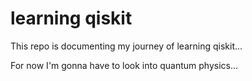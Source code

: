 # learning qiskit 

This repo is documenting my journey of learning qiskit...

For now I'm gonna have to look into quantum physics...
